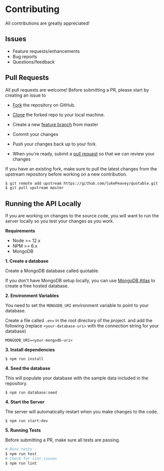 # Contributing

All contributions are greatly appreciated! 


## Issues

- Feature requests/enhancements
- Bug reports
- Questions/feedback

## Pull Requests

All pull requests are welcome! Before submitting a PR, please start by creating an issue to 

- [Fork][fork-a-repo] the repository on GitHub.

- [Clone][cloning-a-repo] the forked repo to your local machine.

- Create a new [feature branch][feature-branch] from master

- Commit your changes

- Push your changes back up to your fork.

- When you're ready, submit a [pull request][pull-requests] so that we can review your changes

If you have an existing fork, make sure to pull the latest changes from the upstream repository before working on a new contribution.

```sh
$ git remote add upstream https://github.com/lukePeavey/quotable.git
$ git pull upstream master
```

## Running the API Locally

If you are working on changes to the source code, you will want to run the server locally so you test your changes as you work. 

**Requirements**

- Node >= 12.x
- NPM >= 6.x
- MongoDB


**1. Create a database**

Create a MongoDB database called quotable. 

If you don't have MongoDB setup locally, you can use [MongoDB Atlas][mongodb/atlas] to create a free hosted database. 

**2. Environment Variables**

You need to set the `MONGODB_URI` environment variable to point to your database. 

Create a file called `.env` in the root directory of the project. and add the following (replace `<your-database-uri>` with the connection string for your database)

<!--
title: ".env"
lineNumbers: true
-->

```shell 
MONGODB_URI=<your-mongodb-uri>
```

**3. Install dependencies**

```shell
$ npm run install
```

**4. Seed the database**

This will populate your database with the sample data included in the repository.

```shell
$ npm run database:seed
```

**4. Start the Server**

The server will automatically restart when you make changes to the code.

```shell
$ npm run start:dev
```

**5. Running Tests**

Before submitting a PR, make sure all tests are passing. 

```sh
# Runs tests
$ npm run test
# Check for lint issues
$ npm run lint
```


[mongodb/atlas]: https://www.mongodb.com/cloud/atlas
[mongodb/atlas/docs]: https://www.mongodb.com/cloud/atlas
[fork-a-repo]: https://help.github.com/en/articles/fork-a-repo
[cloning-a-repo]: https://help.github.com/en/articles/cloning-a-repository
[feature-branch]: https://www.atlassian.com/git/tutorials/comparing-workflows/feature-branch-workflow
[pull-requests]: https://help.github.com/en/articles/about-pull-requests

